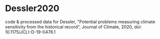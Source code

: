 # Dessler2020
code &amp; processed data for Dessler, "Potential problems measuring climate sensitivity from the historical record", Journal of Climate, 2020, doi: 10.1175/JCLI-D-19-0476.1
